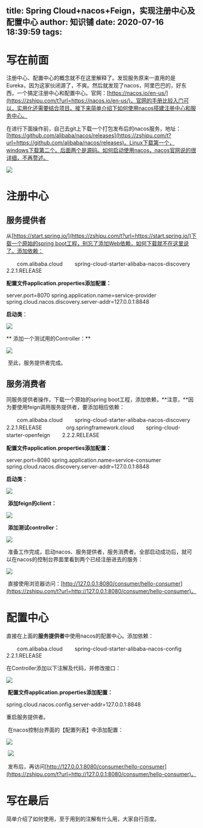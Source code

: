 
title: Spring Cloud+nacos+Feign，实现注册中心及配置中心
author: 知识铺
date: 2020-07-16 18:39:59
tags:
---
 # 写在前面

注册中心、配置中心的概念就不在这里解释了。发现服务原来一直用的是Eureka，因为这家伙闭源了，不爽。然后就发现了nacos，阿里巴巴的，好东西，一个搞定注册中心和配置中心。官网：[https://nacos.io/en-us/](https://zshipu.com/t?url=https://nacos.io/en-us/)。官网的手册比较入门可以，实用化还需要结合项目。接下来简单介绍下如何使用nacos搭建注册中心和服务中心。

在进行下面操作前，自己去git上下载一个打包发布后的nacos服务，地址：[https://github.com/alibaba/nacos/releases](https://zshipu.com/t?url=https://github.com/alibaba/nacos/releases)。Linux下载第一个，windows下载第二个。后面两个是源码。如何启动使用nacos，nacos官网说的很详细，不再赘述。

![](https://img2020.cnblogs.com/blog/488159/202004/488159-20200419170916251-210044313.png)

# 注册中心

## 服务提供者

从[https://start.spring.io/](https://zshipu.com/t?url=https://start.spring.io/)下载一个原始的spring boot工程，别忘了添加Web依赖，如何下载就不在这里说了。添加依赖：

<dependency>
　　<groupId>com.alibaba.cloud</groupId>
　　<artifactId>spring-cloud-starter-alibaba-nacos-discovery</artifactId>
　　<version>2.2.1.RELEASE</version>
</dependency>

**配置文件application.properties添加配置：**

server.port=8070
spring.application.name=service-provider
spring.cloud.nacos.discovery.server-addr=127.0.0.1:8848

**启动类**：

![](https://img2020.cnblogs.com/blog/488159/202004/488159-20200419171707395-354987438.png)

** 添加一个测试用的Controller：**

![](https://img2020.cnblogs.com/blog/488159/202004/488159-20200419171907016-978205314.png)

 至此，服务提供者完成。

## 服务消费者

同服务提供者操作，下载一个原始的spring boot工程，添加依赖，**注意，**因为要使用feign调用服务提供者，要添加相应依赖：

<dependency>
　　<groupId>com.alibaba.cloud</groupId>
　　<artifactId>spring-cloud-starter-alibaba-nacos-discovery</artifactId>
　　<version>2.2.1.RELEASE</version>
</dependency>
　　<dependency>
　　<groupId>org.springframework.cloud</groupId>
　　<artifactId>spring-cloud-starter-openfeign</artifactId>
　　<version>2.2.2.RELEASE</version>
</dependency>

**配置文件application.properties添加配置：**

server.port=8080
spring.application.name=service-consumer
spring.cloud.nacos.discovery.server-addr=127.0.0.1:8848

**启动类：**

![](https://img2020.cnblogs.com/blog/488159/202004/488159-20200419172450332-632021520.png)

 **添加feign的client：**

![](https://img2020.cnblogs.com/blog/488159/202004/488159-20200419172628432-906108239.png)

 **添加测试controller：**

![](https://img2020.cnblogs.com/blog/488159/202004/488159-20200419172659471-520990514.png)

 准备工作完成，启动nacos、服务提供者，服务消费者。全部启动成功后，就可以在nacos的控制台界面里看到两个已经注册进去的服务：

![](https://img2020.cnblogs.com/blog/488159/202004/488159-20200419173019549-744122355.png)

 直接使用浏览器访问：[http://127.0.0.1:8080/consumer/hello-consumer](https://zshipu.com/t?url=http://127.0.0.1:8080/consumer/hello-consumer)。

# 配置中心

直接在上面的**服务提供者**中使用nacos的配置中心。添加依赖：

<dependency>
　　<groupId>com.alibaba.cloud</groupId>
　　<artifactId>spring-cloud-starter-alibaba-nacos-config</artifactId>
　　<version>2.2.1.RELEASE</version>
</dependency>

在Controller添加以下注解及代码，并修改接口：

![](https://img2020.cnblogs.com/blog/488159/202004/488159-20200419173654043-1739993602.png)

 **配置文件application.properties添加配置：**

spring.cloud.nacos.config.server-addr=127.0.0.1:8848

重启服务提供者。

 在nacos控制台界面的【配置列表】中添加配置：

![](https://img2020.cnblogs.com/blog/488159/202004/488159-20200419173825984-1788722329.png)

 ![](https://img2020.cnblogs.com/blog/488159/202004/488159-20200419174208593-620819795.png)

 发布后，再访问[http://127.0.0.1:8080/consumer/hello-consumer](https://zshipu.com/t?url=http://127.0.0.1:8080/consumer/hello-consumer)。

# 写在最后

简单介绍了如何使用，至于用到的注解有什么用，大家自行百度。
